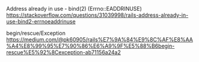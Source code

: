 Address already in use - bind(2) (Errno::EADDRINUSE)
https://stackoverflow.com/questions/31039998/rails-address-already-in-use-bind2-errnoeaddrinuse

begin/rescue/Exception
https://medium.com/@pk60905/rails%E7%9A%84%E9%8C%AF%E8%AA%A4%E8%99%95%E7%90%86%E6%A9%9F%E5%88%B6begin-rescue%E5%92%8Cexception-ab71156a24a2
